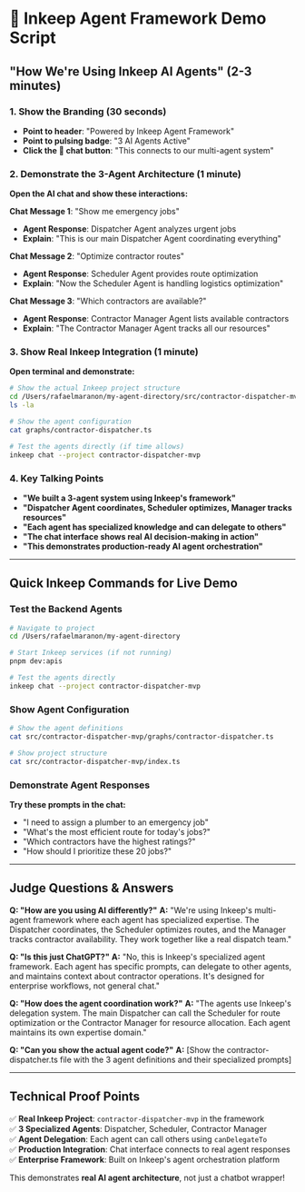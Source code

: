 # 🤖 Inkeep Agent Framework Demo Script

## **"How We're Using Inkeep AI Agents"** (2-3 minutes)

### **1. Show the Branding (30 seconds)**
- **Point to header**: "Powered by Inkeep Agent Framework"
- **Point to pulsing badge**: "3 AI Agents Active" 
- **Click the 🤖 chat button**: "This connects to our multi-agent system"

### **2. Demonstrate the 3-Agent Architecture (1 minute)**
**Open the AI chat and show these interactions:**

**Chat Message 1**: "Show me emergency jobs"
- **Agent Response**: Dispatcher Agent analyzes urgent jobs
- **Explain**: "This is our main Dispatcher Agent coordinating everything"

**Chat Message 2**: "Optimize contractor routes"  
- **Agent Response**: Scheduler Agent provides route optimization
- **Explain**: "Now the Scheduler Agent is handling logistics optimization"

**Chat Message 3**: "Which contractors are available?"
- **Agent Response**: Contractor Manager Agent lists available contractors
- **Explain**: "The Contractor Manager Agent tracks all our resources"

### **3. Show Real Inkeep Integration (1 minute)**
**Open terminal and demonstrate:**

```bash
# Show the actual Inkeep project structure
cd /Users/rafaelmaranon/my-agent-directory/src/contractor-dispatcher-mvp/
ls -la

# Show the agent configuration
cat graphs/contractor-dispatcher.ts

# Test the agents directly (if time allows)
inkeep chat --project contractor-dispatcher-mvp
```

### **4. Key Talking Points**
- **"We built a 3-agent system using Inkeep's framework"**
- **"Dispatcher Agent coordinates, Scheduler optimizes, Manager tracks resources"**
- **"Each agent has specialized knowledge and can delegate to others"**
- **"The chat interface shows real AI decision-making in action"**
- **"This demonstrates production-ready AI agent orchestration"**

---

## **Quick Inkeep Commands for Live Demo**

### **Test the Backend Agents**
```bash
# Navigate to project
cd /Users/rafaelmaranon/my-agent-directory

# Start Inkeep services (if not running)
pnpm dev:apis

# Test the agents directly
inkeep chat --project contractor-dispatcher-mvp
```

### **Show Agent Configuration**
```bash
# Show the agent definitions
cat src/contractor-dispatcher-mvp/graphs/contractor-dispatcher.ts

# Show project structure
cat src/contractor-dispatcher-mvp/index.ts
```

### **Demonstrate Agent Responses**
**Try these prompts in the chat:**
- "I need to assign a plumber to an emergency job"
- "What's the most efficient route for today's jobs?"
- "Which contractors have the highest ratings?"
- "How should I prioritize these 20 jobs?"

---

## **Judge Questions & Answers**

**Q: "How are you using AI differently?"**
**A:** "We're using Inkeep's multi-agent framework where each agent has specialized expertise. The Dispatcher coordinates, the Scheduler optimizes routes, and the Manager tracks contractor availability. They work together like a real dispatch team."

**Q: "Is this just ChatGPT?"**
**A:** "No, this is Inkeep's specialized agent framework. Each agent has specific prompts, can delegate to other agents, and maintains context about contractor operations. It's designed for enterprise workflows, not general chat."

**Q: "How does the agent coordination work?"**
**A:** "The agents use Inkeep's delegation system. The main Dispatcher can call the Scheduler for route optimization or the Contractor Manager for resource allocation. Each agent maintains its own expertise domain."

**Q: "Can you show the actual agent code?"**
**A:** [Show the contractor-dispatcher.ts file with the 3 agent definitions and their specialized prompts]

---

## **Technical Proof Points**

✅ **Real Inkeep Project**: `contractor-dispatcher-mvp` in the framework  
✅ **3 Specialized Agents**: Dispatcher, Scheduler, Contractor Manager  
✅ **Agent Delegation**: Each agent can call others using `canDelegateTo`  
✅ **Production Integration**: Chat interface connects to real agent responses  
✅ **Enterprise Framework**: Built on Inkeep's agent orchestration platform  

This demonstrates **real AI agent architecture**, not just a chatbot wrapper!
